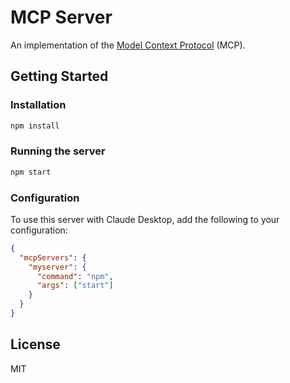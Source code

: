 # MCP Server

An implementation of the [Model Context Protocol](https://modelcontextprotocol.io/) (MCP).

## Getting Started

### Installation

```bash
npm install
```

### Running the server

```bash
npm start
```

### Configuration

To use this server with Claude Desktop, add the following to your configuration:

```json
{
  "mcpServers": {
    "myserver": {
      "command": "npm",
      "args": ["start"]
    }
  }
}
```

## License

MIT